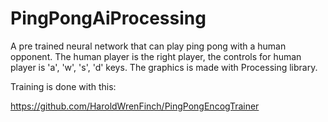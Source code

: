 # PingPongAiProcessing

A pre trained neural network that can play ping pong with a human opponent. The human player is the right player, the controls 
for human player is 'a', 'w', 's', 'd' keys.
The graphics is made with Processing library.


Training is done with this: 

https://github.com/HaroldWrenFinch/PingPongEncogTrainer

